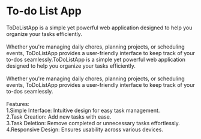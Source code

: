 # To-do List App
 ToDoListApp is a simple yet powerful web application designed to help you organize your tasks efficiently.
 <br>
 <br>
Whether you're managing daily chores, planning projects, or scheduling events, ToDoListApp provides a user-friendly interface to keep track of your to-dos seamlessly.ToDoListApp is a simple yet powerful web application designed to help you organize your tasks efficiently.
 <br>
 <br>
Whether you're managing daily chores, planning projects, or scheduling events, ToDoListApp provides a user-friendly interface to keep track of your to-dos seamlessly.
<br>
<br>
Features:
<br>
1.Simple Interface: Intuitive design for easy task management.
<br>
2.Task Creation: Add new tasks with ease.
<br>
3.Task Deletion: Remove completed or unnecessary tasks effortlessly.
<br>
4.Responsive Design: Ensures usability across various devices.
